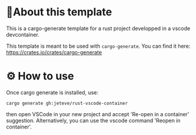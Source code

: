 # 📃About this template

This is a cargo-generate template for a rust project developped in
a vscode devcontainer.

This template is meant to be used with `cargo-generate`.
You can find it here: https://crates.io/crates/cargo-generate

# ⚙ How to use

Once cargo generate is installed, use:

```
cargo generate gh:jeteve/rust-vscode-container
```

then open VSCode in your new project and accept 'Re-open in a container' suggestion.
Alternatively, you can use the vscode command 'Reopen in container'.